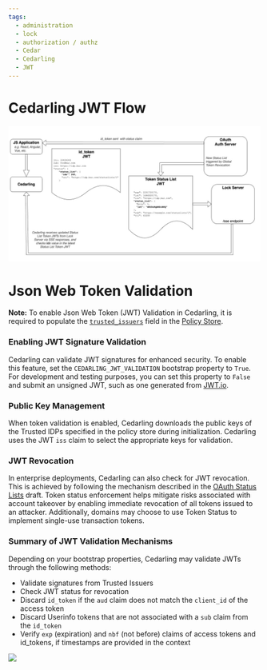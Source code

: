 ```yaml
---
tags:
  - administration
  - lock
  - authorization / authz
  - Cedar
  - Cedarling
  - JWT
---
```


# Cedarling JWT Flow

![](../assets/lock-cedarling-diagram-4.jpg)

# Json Web Token Validation

**Note:** To enable Json Web Token (JWT) Validation in Cedarling, it is required to populate the [`trusted_issuers`](./cedarling-policy-store.md#trusted-issuer-schema) field in the [Policy Store](./cedarling-policy-store.md).

### Enabling JWT Signature Validation

Cedarling can validate JWT signatures for enhanced security. To enable this feature, set the `CEDARLING_JWT_VALIDATION` bootstrap property to `True`. For development and testing purposes, you can set this property to `False` and submit an unsigned JWT, such as one generated from [JWT.io](https://jwt.io).

### Public Key Management

When token validation is enabled, Cedarling downloads the public keys of the Trusted IDPs specified in the policy store during initialization. Cedarling uses the JWT `iss` claim to select the appropriate keys for validation.

### JWT Revocation

In enterprise deployments, Cedarling can also check for JWT revocation. This is achieved by following the mechanism described in the [OAuth Status Lists](https://datatracker.ietf.org/doc/draft-ietf-oauth-status-list/) draft. Token status enforcement helps mitigate risks associated with account takeover by enabling immediate revocation of all tokens issued to an attacker. Additionally, domains may choose to use Token Status to implement single-use transaction tokens.

### Summary of JWT Validation Mechanisms

Depending on your bootstrap properties, Cedarling may validate JWTs through the following methods:

- Validate signatures from Trusted Issuers
- Check JWT status for revocation
- Discard `id_token` if the `aud` claim does not match the `client_id` of the access token
- Discard Userinfo tokens that are not associated with a `sub` claim from the `id_token`
- Verify `exp` (expiration) and `nbf` (not before) claims of access tokens and id_tokens, if timestamps are provided in the context

![](./assets/lock-cedarling-diagram-4.jpg)
